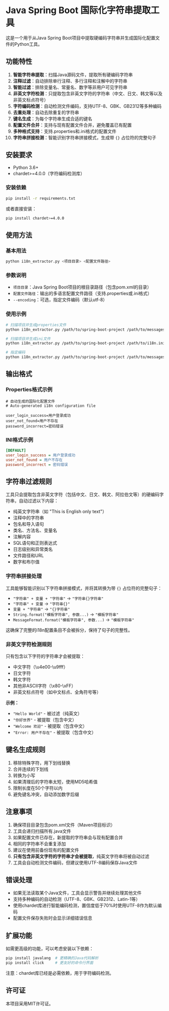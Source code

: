 # Java Spring Boot 国际化字符串提取工具

这是一个用于从Java Spring Boot项目中提取硬编码字符串并生成国际化配置文件的Python工具。

## 功能特性

1. **智能字符串提取**：扫描Java源码文件，提取所有硬编码字符串
2. **注释过滤**：自动排除单行注释、多行注释和注解中的字符串
3. **智能过滤**：排除变量名、常量名、数字等非用户可见字符串
4. **非英文字符检测**：只提取包含非英文字符的字符串（中文、日文、韩文等以及非英文标点符号）
5. **字符编码检测**：自动检测文件编码，支持UTF-8、GBK、GB2312等多种编码
6. **去重处理**：自动去除重复的字符串
7. **键名生成**：为每个字符串生成合适的键名
8. **配置文件合并**：支持与现有配置文件合并，避免覆盖已有配置
9. **多种格式支持**：支持.properties和.ini格式的配置文件
10. **字符串拼接检测**：智能识别字符串拼接模式，生成带 `{}` 占位符的完整句子

## 安装要求

- Python 3.6+
- chardet>=4.0.0（字符编码检测库）

### 安装依赖

```bash
pip install -r requirements.txt
```

或者直接安装：

```bash
pip install chardet>=4.0.0
```

## 使用方法

### 基本用法

```bash
python i18n_extractor.py <项目目录> <配置文件路径>
```

### 参数说明

- `项目目录`：Java Spring Boot项目的根目录路径（包含pom.xml的目录）
- `配置文件路径`：输出的多语言配置文件路径（支持.properties或.ini格式）
- `--encoding`：可选，指定文件编码（默认utf-8）

### 使用示例

```bash
# 扫描项目并生成properties文件
python i18n_extractor.py /path/to/spring-boot-project /path/to/messages.properties

# 扫描项目并生成ini文件
python i18n_extractor.py /path/to/spring-boot-project /path/to/i18n.ini

# 指定编码
python i18n_extractor.py /path/to/spring-boot-project /path/to/messages.properties --encoding gbk
```

## 输出格式

### Properties格式示例

```properties
# 自动生成的国际化配置文件
# Auto-generated i18n configuration file

user_login_success=用户登录成功
user_not_found=用户不存在
password_incorrect=密码错误
```

### INI格式示例

```ini
[DEFAULT]
user_login_success = 用户登录成功
user_not_found = 用户不存在
password_incorrect = 密码错误
```

## 字符串过滤规则

工具只会提取包含非英文字符（包括中文、日文、韩文、阿拉伯文等）的硬编码字符串，自动过滤以下内容：

- 纯英文字符串（如 "This is English only text"）
- 注释中的字符串
- 包名和导入语句
- 类名、方法名、变量名
- 注解内容
- SQL语句和正则表达式
- 日志级别和异常类名
- 文件路径和URL
- 数字和布尔值

### 字符串拼接处理

工具能够智能识别以下字符串拼接模式，并将其转换为带 `{}` 占位符的完整句子：

- `"字符串" + 变量 + "字符串"` → `"字符串{}字符串"`
- `"字符串" + 变量` → `"字符串{}"`
- `变量 + "字符串"` → `"{}字符串"`
- `String.format("模板字符串", 参数...)` → `"模板字符串"`
- `MessageFormat.format("模板字符串", 参数...)` → `"模板字符串"`

这确保了完整的i18n配置条目不会被拆分，保持了句子的完整性。

### 非英文字符检测规则

只有包含以下字符的字符串才会被提取：
- 中文字符（\u4e00-\u9fff）
- 日文字符
- 韩文字符
- 其他非ASCII字符（\x80-\xFF）
- 非英文标点符号（如中文标点、全角符号等）

**示例：**
- `"Hello World"` - 被过滤（纯英文）
- `"你好世界"` - 被提取（包含中文）
- `"Welcome 欢迎"` - 被提取（包含中文）
- `"Error: 用户不存在"` - 被提取（包含中文）

## 键名生成规则

1. 移除特殊字符，用下划线替换
2. 合并连续的下划线
3. 转换为小写
4. 如果清理后的字符串太短，使用MD5哈希值
5. 限制长度在50个字符以内
6. 避免键名冲突，自动添加数字后缀

## 注意事项

1. 确保项目目录包含pom.xml文件（Maven项目标识）
2. 工具会递归扫描所有.java文件
3. 如果配置文件已存在，新提取的字符串会与现有配置合并
4. 相同的字符串不会重复添加
5. 建议在使用前备份现有的配置文件
6. **只有包含非英文字符的字符串才会被提取**，纯英文字符串将被自动过滤
7. 工具会自动检测文件编码，但建议使用UTF-8编码保存Java文件

## 错误处理

- 如果无法读取某个Java文件，工具会显示警告并继续处理其他文件
- 支持多种编码的自动检测（UTF-8、GBK、GB2312、Latin-1等）
- 使用chardet库进行智能编码检测，置信度低于70%时使用UTF-8作为默认编码
- 配置文件保存失败时会显示详细错误信息

## 扩展功能

如需更高级的功能，可以考虑安装以下依赖：

```bash
pip install javalang  # 更精确的Java代码解析
pip install click     # 更友好的命令行界面
```

注意：chardet库已经是必需依赖，用于字符编码检测。

## 许可证

本项目采用MIT许可证。
